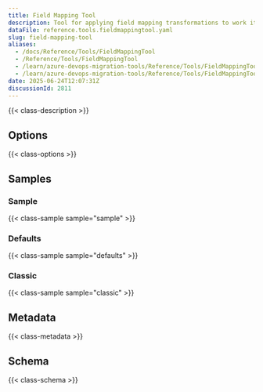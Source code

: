 ```yaml
---
title: Field Mapping Tool
description: Tool for applying field mapping transformations to work items during migration, supporting various field mapping strategies like direct mapping, regex transformations, and value lookups.
dataFile: reference.tools.fieldmappingtool.yaml
slug: field-mapping-tool
aliases:
  - /docs/Reference/Tools/FieldMappingTool
  - /Reference/Tools/FieldMappingTool
  - /learn/azure-devops-migration-tools/Reference/Tools/FieldMappingTool
  - /learn/azure-devops-migration-tools/Reference/Tools/FieldMappingTool/index.md
date: 2025-06-24T12:07:31Z
discussionId: 2811
---
```


{{< class-description >}}

## Options

{{< class-options >}}

## Samples

### Sample

{{< class-sample sample="sample" >}}

### Defaults

{{< class-sample sample="defaults" >}}

### Classic

{{< class-sample sample="classic" >}}

## Metadata

{{< class-metadata >}}

## Schema

{{< class-schema >}}
